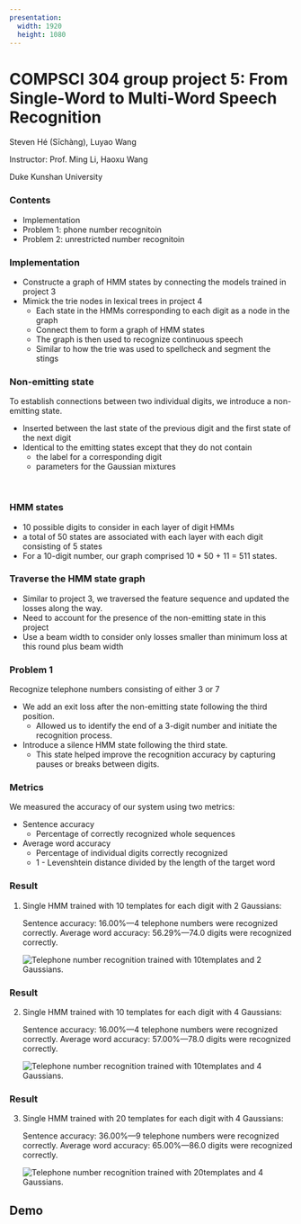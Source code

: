 ```yaml
---
presentation:
  width: 1920
  height: 1080
---
```


<!-- slide -->

# COMPSCI 304 group project 5: From Single-Word to Multi-Word Speech Recognition

Steven Hé (Sīchàng), Luyao Wang

Instructor: Prof. Ming Li, Haoxu Wang

Duke Kunshan University

<!-- slide -->

### Contents

- Implementation
- Problem 1: phone number recognitoin
- Problem 2: unrestricted number recognitoin

<!-- slide -->

### Implementation

- Constructe a graph of HMM states by connecting the models trained in project 3
- Mimick the trie nodes in lexical trees in project 4
  - Each state in the HMMs corresponding to each digit as a node in the
graph
  - Connect them to form a graph of HMM states
  - The graph is then used to recognize continuous speech
  - Similar to how the trie was used to spellcheck and segment the stings
<!-- slide -->

### Non-emitting state

To establish connections between two individual digits, we introduce a non-emitting state.

- Inserted between the last state of the previous digit and the
first state of the next digit
- Identical to the emitting states except that they do not contain
  - the label for a corresponding digit
  - parameters for the Gaussian mixtures

</br>

<!-- slide -->

### HMM states

- 10 possible digits to consider in each layer of digit HMMs
- a total of 50 states are associated with each layer with each digit consisting of 5 states
- For a 10-digit number, our graph comprised 10 * 50 + 11 = 511 states.

<!-- slide -->

### Traverse the HMM state graph

- Similar to project 3, we traversed the feature sequence and updated the losses along the way.
- Need to account for the presence of the non-emitting state in this project
- Use a beam width to consider only losses smaller than minimum loss at this
round plus beam width

<!-- slide -->

### Problem 1

Recognize telephone numbers consisting of either 3 or 7

- We add an exit loss after the non-emitting state following the third position.
  - Allowed us to identify the end of a 3-digit number and initiate the recognition process.
- Introduce a silence HMM state following the third state.
  - This state helped improve the recognition accuracy by capturing pauses or breaks
  between digits.

<!-- slide -->

### Metrics

We measured the accuracy of our system using two metrics:

- Sentence accuracy
  - Percentage of correctly recognized whole sequences
- Average word accuracy
  - Percentage of individual digits correctly recognized
  - 1 - Levenshtein distance divided by the length of the target word

<!-- slide -->

### Result

1. Single HMM trained with 10 templates for each digit with 2 Gaussians:

    Sentence accuracy: 16.00%—4 telephone numbers were recognized correctly.
    Average word accuracy: 56.29%—74.0 digits were recognized correctly.

    ![Telephone number recognition trained with 10templates and 2
    Gaussians.](./assets/project5/telephone_number_recognition_10templates_2gaussians.png)

<!-- slide -->

### Result

2. Single HMM trained with 10 templates for each digit with 4 Gaussians:

    Sentence accuracy: 16.00%—4 telephone numbers were recognized correctly.
    Average word accuracy: 57.00%—78.0 digits were recognized correctly.

    ![Telephone number recognition trained with 10templates and 4
    Gaussians.](./assets/project5/telephone_number_recognition_10templates_4gaussians.png)

<!-- slide -->

### Result

3. Single HMM trained with 20 templates for each digit with 4 Gaussians:

    Sentence accuracy: 36.00%—9 telephone numbers were recognized correctly.
    Average word accuracy: 65.00%—86.0 digits were recognized correctly.

    ![Telephone number recognition trained with 20templates and 4
    Gaussians.](./assets/project5/telephone_number_recognition_20templates_4gaussians.png)

<!-- slide -->

## Demo
